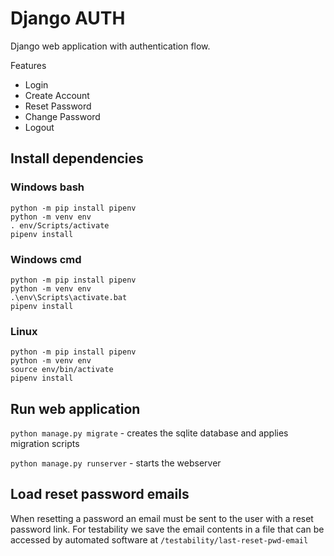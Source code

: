 # Django AUTH

Django web application with authentication flow.

Features 
 * Login
 * Create Account
 * Reset Password
 * Change Password
 * Logout


## Install dependencies

### Windows bash

```
python -m pip install pipenv
python -m venv env
. env/Scripts/activate
pipenv install
```

### Windows cmd

```
python -m pip install pipenv
python -m venv env
.\env\Scripts\activate.bat
pipenv install
```

### Linux

```
python -m pip install pipenv
python -m venv env
source env/bin/activate
pipenv install
```

## Run web application

`python manage.py migrate`  - creates the sqlite database and applies migration scripts

`python manage.py runserver` - starts the webserver 


## Load reset password emails

When resetting a password an email must be sent to the user with a reset password link. For testability we save the email contents in a file that can be accessed by automated software at `/testability/last-reset-pwd-email`